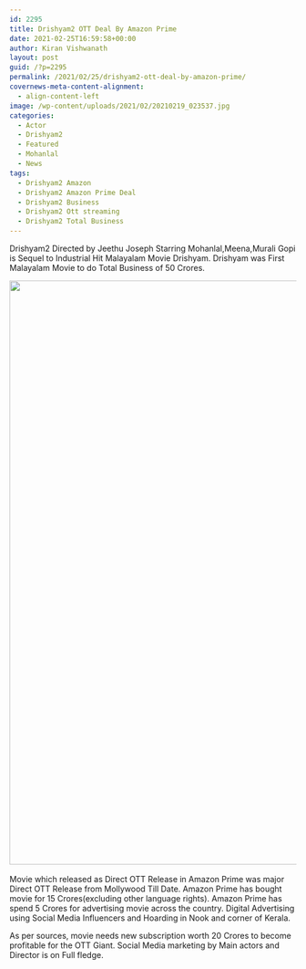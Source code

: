 ```yaml
---
id: 2295
title: Drishyam2 OTT Deal By Amazon Prime
date: 2021-02-25T16:59:58+00:00
author: Kiran Vishwanath
layout: post
guid: /?p=2295
permalink: /2021/02/25/drishyam2-ott-deal-by-amazon-prime/
covernews-meta-content-alignment:
  - align-content-left
image: /wp-content/uploads/2021/02/20210219_023537.jpg
categories:
  - Actor
  - Drishyam2
  - Featured
  - Mohanlal
  - News
tags:
  - Drishyam2 Amazon
  - Drishyam2 Amazon Prime Deal
  - Drishyam2 Business
  - Drishyam2 Ott streaming
  - Drishyam2 Total Business
---
```

Drishyam2 Directed by Jeethu Joseph Starring Mohanlal,Meena,Murali Gopi is Sequel to Industrial Hit Malayalam Movie Drishyam. Drishyam was First Malayalam Movie to do Total Business of 50 Crores.

<img loading="lazy" width="768" height="1024" src="/wp-content/uploads/2021/02/20210220_231404-768x1024.jpg" alt="" class="wp-image-2296" srcset="/wp-content/uploads/2021/02/20210220_231404-768x1024.jpg 768w, /wp-content/uploads/2021/02/20210220_231404-225x300.jpg 225w, /wp-content/uploads/2021/02/20210220_231404.jpg 960w" sizes="(max-width: 768px) 100vw, 768px" />  



Movie which released as Direct OTT Release in Amazon Prime was major Direct OTT Release from Mollywood Till Date. Amazon Prime has bought movie for 15 Crores(excluding other language rights). Amazon Prime has spend 5 Crores for advertising movie across the country. Digital Advertising using Social Media Influencers and Hoarding in Nook and corner of Kerala. 

As per sources, movie needs new subscription worth 20 Crores to become profitable for the OTT Giant. Social Media marketing by Main actors and Director is on Full fledge.